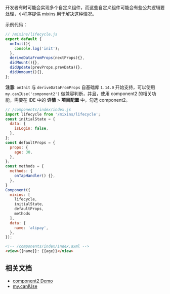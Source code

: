 开发者有时可能会实现多个自定义组件，而这些自定义组件可能会有些公共逻辑要处理，小程序提供 mixins 用于解决这种情况。

示例代码：
```javascript
// /mixins/lifecycle.js
export default {
  onInit(){
    console.log('init');
  }, 
  deriveDataFromProps(nextProps){},
  didMount(){},
  didUpdate(prevProps,prevData){},
  didUnmount(){},
};
```
**注意**: `onInit` 与 `deriveDataFromProps` 自基础库 `1.14.0` 开始支持，可以使用 `my.canIUse('component2')` 做兼容判断，并且，使用 component2 的相关功能，需要在 IDE 中的 **详情** > **项目配置** 中，勾选 component2。
```javascript
// /components/index/index.js
import lifecycle from '/mixins/lifecycle';
const initialState = {
  data: {
    isLogin: false,
  },
};
const defaultProps = {
  props: {
    age: 30,
  },
};
const methods = {
  methods: {
  	onTapHandler() {},
  },
}
Component({
  mixins: [
    lifecycle,
    initialState,
    defaultProps,
    methods
  ],
  data: {
    name: 'alipay',
  },
});
```
```html
<!-- /components/index/index.axml -->
<view>{{name}}: {{age}}</view>
```

## 相关文档

- [component2 Demo](https://github.com/ant-mini-program/component2-demo)
- [﻿my.canIUse](https://opendocs.alipay.com/mini/api/can-i-use)


